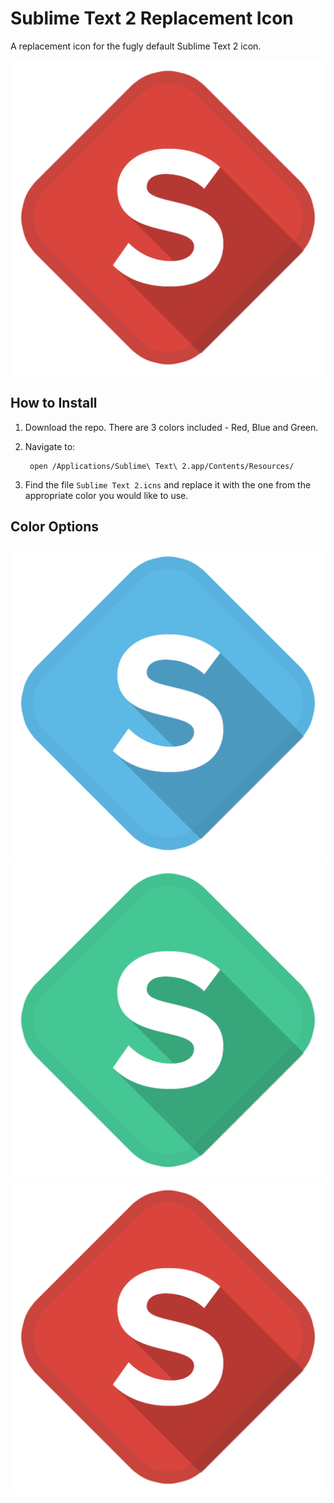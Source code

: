 Sublime Text 2 Replacement Icon
============

A replacement icon for the fugly default Sublime Text 2 icon.

![Alt text](/Red/Sublime-Red.png)


How to Install
---------------------

1.  Download the repo. There are 3 colors included - Red, Blue and Green.
2.  Navigate to:

		 open /Applications/Sublime\ Text\ 2.app/Contents/Resources/

3. Find the file `Sublime Text 2.icns` and replace it with the one from the appropriate color you would like to use.


Color Options
---------------------
![Alt text](/Blue/Sublime-Blue.png "Blue")
![Alt text](/Green/Sublime-Green.png "Green")
![Alt text](/Red/Sublime-Red.png "Red - The clear choice")
